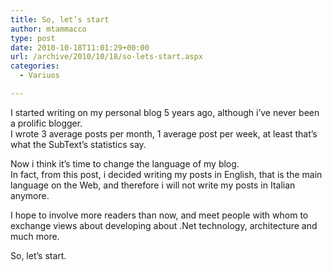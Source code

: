 ```yaml
---
title: So, let’s start
author: mtammacco
type: post
date: 2010-10-18T11:01:29+00:00
url: /archive/2010/10/18/so-lets-start.aspx
categories:
  - Variuos

---
```

I started writing on my personal blog 5 years ago, although i&#8217;ve never been a prolific blogger.  
I wrote 3 average posts per month, 1 average post per week, at least that&#8217;s what the SubText&#8217;s statistics say.

Now i think it&#8217;s time to change the language of my blog.  
In fact, from this post, i decided writing my posts in English, that is the main language on the Web, and therefore i will not write my posts in Italian anymore.

I hope to involve more readers than now, and meet people with whom to exchange views about developing about .Net technology, architecture and much more.

So, let&#8217;s start.